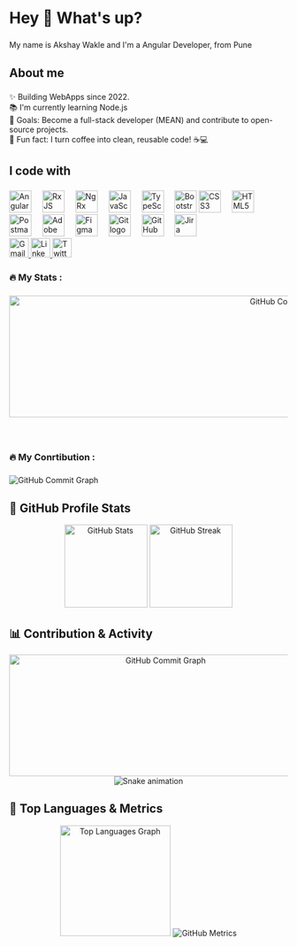 <h1 align="left">Hey 👋 What's up?</h1>

###

<p align="left">My name is Akshay Wakle and I'm a Angular Developer, from Pune </p>

###

<h2 align="left">About me</h2>

###

<p align="left">✨ Building WebApps since 2022.<br>📚 I'm currently learning Node.js <br>🎯 Goals: Become a full-stack developer (MEAN) and contribute to open-source projects.<br>🎲 Fun fact: I turn coffee into clean, reusable code! ☕💻</p>


###

<h2 align="left">I code with</h2>

###

  <div align="left">
  <img src="https://cdn.jsdelivr.net/gh/devicons/devicon/icons/angularjs/angularjs-original.svg" height="40" alt="Angular logo" />
  <img width="12" />
  <img src="https://raw.githubusercontent.com/reactivex/reactivex.github.io/master/assets/Rx_Logo_S.png" height="40" alt="RxJS logo" />
  <img width="12" />
  <img src="https://ngrx.io/assets/images/badge.svg" height="40" alt="NgRx logo" />
  <img width="12" />
    <img src="https://cdn.jsdelivr.net/gh/devicons/devicon/icons/javascript/javascript-original.svg" height="40" alt="JavaScript logo" />
  <img width="12" />
  <img src="https://cdn.jsdelivr.net/gh/devicons/devicon/icons/typescript/typescript-original.svg" height="40" alt="TypeScript logo" />
  <img width="12" />
   <img src="https://cdn.jsdelivr.net/gh/devicons/devicon/icons/bootstrap/bootstrap-original.svg" height="40" alt="Bootstrap logo" />
  <img src="https://cdn.jsdelivr.net/gh/devicons/devicon/icons/css3/css3-original.svg" height="40" alt="CSS3 logo" />
  <img width="12" />
   <img src="https://cdn.jsdelivr.net/gh/devicons/devicon/icons/html5/html5-original.svg" height="40" alt="HTML5 logo" />
  <img width="12" />
 <div align="left">
  <img src="https://cdn.jsdelivr.net/gh/devicons/devicon/icons/postman/postman-original.svg" height="40" alt="Postman logo" />
  <img width="12" />
  <img src="https://cdn.jsdelivr.net/gh/devicons/devicon/icons/xd/xd-plain.svg" height="40" alt="Adobe XD logo" />
  <img width="12" />
  <img src="https://cdn.jsdelivr.net/gh/devicons/devicon/icons/figma/figma-original.svg" height="40" alt="Figma logo" />
  <img width="12" />
  <img src="https://cdn.jsdelivr.net/gh/devicons/devicon/icons/git/git-original.svg" height="40" alt="Git logo" />
  <img width="12" />
  <img src="https://cdn.jsdelivr.net/gh/devicons/devicon/icons/github/github-original.svg" height="40" alt="GitHub logo" />
  <img width="12" />
  <img src="https://cdn.jsdelivr.net/gh/devicons/devicon/icons/jira/jira-original.svg" height="40" alt="Jira logo" />

  
</div>
<div align="left">
  <a href="mailto:webdev.akshay@gmail.com" target="_blank">
  <img src="https://img.shields.io/static/v1?message=Gmail&logo=gmail&label=&color=D14836&logoColor=white&labelColor=&style=for-the-badge" height="35" alt="Gmail logo" />
</a>

<a href="https://www.linkedin.com/in/akshay-wakle/" target="_blank">
  <img src="https://img.shields.io/static/v1?message=LinkedIn&logo=linkedin&label=&color=0077B5&logoColor=white&labelColor=&style=for-the-badge" height="35" alt="LinkedIn logo" />
</a>

<a href="https://x.com/akshay_sw13" target="_blank">
  <img src="https://img.shields.io/static/v1?message=Twitter&logo=twitter&label=&color=1DA1F2&logoColor=white&labelColor=&style=for-the-badge" height="35" alt="Twitter logo" />
</a>
</div>

###


<h3 align="left">🔥   My Stats :</h3>

###

<div align="center">
<img src="https://github-readme-activity-graph.vercel.app/graph?username=webdev-akshay&theme=github-dark&hide_border=false" width="1000" height="220" alt="GitHub Commit Graph" />
</div>

###

<br clear="both">
<h3 align="left">🔥   My Conrtibution :</h3>

###
<img src="https://github-readme-activity-graph.vercel.app/graph?username=webdev-akshay&theme=github-dark&hide_border=false" alt="GitHub Commit Graph" />

###
## 🚀 GitHub Profile Stats
<p align="center">
  <img src="https://github-readme-stats.vercel.app/api?username=webdev-akshay&theme=dracula&show_icons=true&include_all_commits=true&count_private=true&hide_border=false" height="150" alt="GitHub Stats" />
  <img src="https://streak-stats.demolab.com?user=webdev-akshay&locale=en&mode=daily&theme=dark&hide_border=false&border_radius=5&order=3" height="150" alt="GitHub Streak" />
</p>

## 📊 Contribution & Activity
<p align="center">
  <img src="https://github-readme-activity-graph.vercel.app/graph?username=webdev-akshay&theme=github-dark&hide_border=false" width="550" height="220" alt="GitHub Commit Graph" />
  <img src="https://github.com/webdev-akshay/webdev-akshay/blob/output/github-contribution-grid-snake.svg" alt="Snake animation" />
</p>

## 🚀 Top Languages & Metrics
<p align="center">
  <img src="https://github-readme-stats.vercel.app/api/top-langs/?username=webdev-akshay&layout=compact&langs_count=8&theme=dracula&hide_border=false" height="200" alt="Top Languages Graph" />
  <img src="https://metrics.lecoq.io/webdev-akshay?template=classic&base.activity=0&base.community=0&base.repositories=0&base.metadata=0&languages=1&isocalendar=1&lines=1&habits=1&stars=1&followup=1&activity=1&achievements=1&base.indepth=1&base.habits=1&repositories=1&repositories.pinned=5&config.timezone=Asia%2FCalcutta" alt="GitHub Metrics" />
</p>




